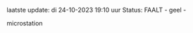 laatste update: 
di 24-10-2023 19:10   uur 
Status: FAALT - geel - 
<div class="service Y">microstation</div>